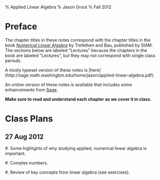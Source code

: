 % Applied Linear Algebra
% Jason Grout
% Fall 2012

<frontmatter>

# Preface

The chapter titles in these notes correspond with the chapter titles
in the book
[*Numerical Linear Algebra*](http://people.maths.ox.ac.uk/trefethen/text.html)
by Trefethen and Bau, published by SIAM.  The sections below are
labeled "Lectures" because the chapters in the book are labeled
"Lectures", but they may not correspond with single class periods.

<div class="html">A nicely typeset version of these notes is
[here](http://sage.math.washington.edu/home/jason/applied-linear-algebra.pdf).</div>

An online version of these notes is available that includes some
enhancements from [Sage](http://www.sagemath.org).

**Make sure to read and understand each chapter as we cover it in class.**

# Class Plans

27 Aug 2012
-----------

#. Some highlights of why studying applied, numerical linear algebra
 is important.

#. Complex numbers.

#. Review of key concepts from linear algebra (see exercises).

</frontmatter>

<mainmatter>
